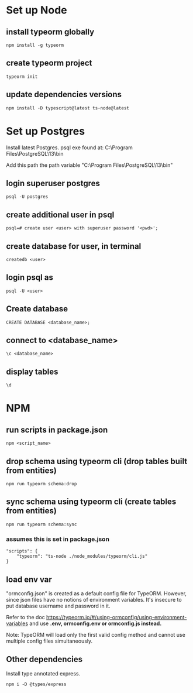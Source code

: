 # Set up Node
## install typeorm globally
    npm install -g typeorm

## create typeorm project
    typeorm init

## update dependencies versions
    npm install -D typescript@latest ts-node@latest

# Set up Postgres
Install latest Postgres. 
psql exe found at: C:\Program Files\PostgreSQL\13\bin

Add this path the path variable "C:\Program Files\PostgreSQL\13\bin"

## login superuser postgres
    psql -U postgres

## create additional user in psql
    psql=# create user <user> with superuser password '<pwd>';

## create database for user, in terminal
    createdb <user>

## login psql as <user>
    psql -U <user>

## Create database
    CREATE DATABASE <database_name>;

## connect to <database_name>
    \c <database_name>

## display tables
    \d

# NPM
## run scripts in package.json
    npm <script_name>

## drop schema using typeorm cli (drop tables built from entities)
    npm run typeorm schema:drop

## sync schema using typeorm cli (create tables from entities)
    npm run typeorm schema:sync

### assumes this is set in package.json
    "scripts": {
        "typeorm": "ts-node ./node_modules/typeorm/cli.js"
    }

## load env var
"ormconfig.json" is created as a default config file for TypeORM. 
However, since json files have no notions of environment variables. It's insecure to put database username and password in it. 

Refer to the doc https://typeorm.io/#/using-ormconfig/using-environment-variables and use <strong>.env, ormconfig.env or ormconfig.js instead. </strong>

Note: TypeORM will load only the first valid config method and cannot use multiple config files simultaneously. 

## Other dependencies
Install type annotated express. 

    npm i -D @types/express